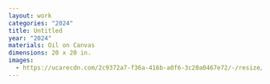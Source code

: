 ```yaml
---
layout: work
categories: "2024"
title: Untitled
year: "2024"
materials: Oil on Canvas
dimensions: 20 x 20 in.
images:
  - https://ucarecdn.com/2c9372a7-f36a-416b-a0f6-3c20a0467e72/-/resize/2400/-/quality/lightest/-/format/auto/
---
```

